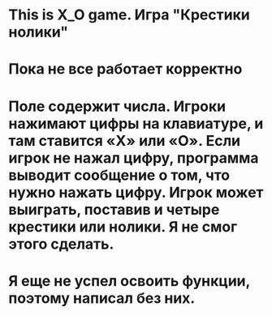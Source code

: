 # This is X_O game. Игра "Крестики нолики"
# Пока не все работает корректно
# Поле содержит числа. Игроки нажимают цифры на клавиатуре, и там ставится «X» или «O». Если игрок не нажал цифру, программа выводит сообщение о том, что нужно нажать цифру. Игрок может выиграть, поставив и четыре крестики или нолики. Я не смог этого сделать.
# Я еще не успел освоить функции, поэтому написал без них.

